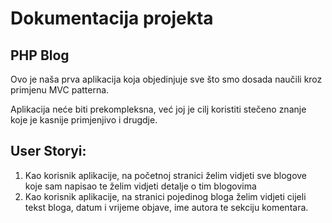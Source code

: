 # Dokumentacija projekta

## PHP Blog
Ovo je naša prva aplikacija koja objedinjuje sve što smo dosada naučili kroz primjenu MVC patterna. 

Aplikacija neće biti prekompleksna, već joj je cilj koristiti stečeno znanje koje je kasnije primjenjivo i drugdje. 


## User Storyi:
1. Kao korisnik aplikacije, na početnoj stranici želim vidjeti sve blogove koje sam napisao te želim vidjeti detalje o tim blogovima
2. Kao korisnik aplikacije, na stranici pojedinog bloga želim vidjeti cijeli tekst bloga, datum i vrijeme objave, ime autora te sekciju komentara. 
